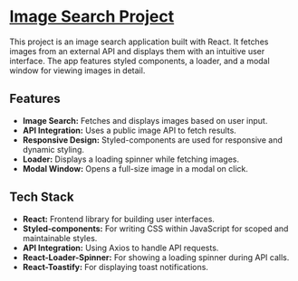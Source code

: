 # [Image Search Project](https://inna-kulish.github.io/Image_Search/)

This project is an image search application built with React. It fetches images from an external API and displays them with an intuitive user interface. The app features styled components, a loader, and a modal window for viewing images in detail.


## Features
- **Image Search:** Fetches and displays images based on user input.
- **API Integration:** Uses a public image API to fetch results.
- **Responsive Design:** Styled-components are used for responsive and dynamic styling.
- **Loader:** Displays a loading spinner while fetching images.
- **Modal Window:** Opens a full-size image in a modal on click.


## Tech Stack
- **React:** Frontend library for building user interfaces.
- **Styled-components:** For writing CSS within JavaScript for scoped and maintainable styles.
- **API Integration:** Using Axios to handle API requests.
- **React-Loader-Spinner:** For showing a loading spinner during API calls.
- **React-Toastify:** For displaying toast notifications.
